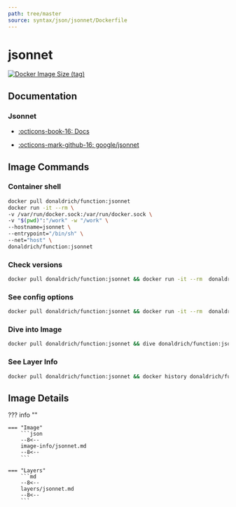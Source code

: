 ```yaml
---
path: tree/master
source: syntax/json/jsonnet/Dockerfile
---
```


# jsonnet

[![Docker Image Size (tag)](https://img.shields.io/docker/image-size/donaldrich/function/jsonnet?color=blue&label=donaldrich/function:jsonnet&logo=docker&style=flat-square)](https://hub.docker.com/r/donaldrich/function/jsonnet)

## Documentation

### Jsonnet

- [:octicons-book-16: Docs](https://jsonnet.org)

- [:octicons-mark-github-16: google/jsonnet](https://github.com/google/jsonnet)

## Image Commands

### Container shell

```sh
docker pull donaldrich/function:jsonnet
docker run -it --rm \
-v /var/run/docker.sock:/var/run/docker.sock \
-v "$(pwd)":"/work" -w "/work" \
--hostname=jsonnet \
--entrypoint="/bin/sh" \
--net="host" \
donaldrich/function:jsonnet
```

### Check versions

```sh
docker pull donaldrich/function:jsonnet && docker run -it --rm  donaldrich/function:jsonnet validate
```

### See config options

```sh
docker pull donaldrich/function:jsonnet && docker run -it --rm  donaldrich/function:jsonnet help
```

### Dive into Image

```sh
docker pull donaldrich/function:jsonnet && dive donaldrich/function:jsonnet
```

### See Layer Info

```sh
docker pull donaldrich/function:jsonnet && docker history donaldrich/function:jsonnet
```

## Image Details

??? info ""

    === "Image"
        ```json
        --8<--
        image-info/jsonnet.md
        --8<--
        ```

    === "Layers"
        ```md
        --8<--
        layers/jsonnet.md
        --8<--
        ```
